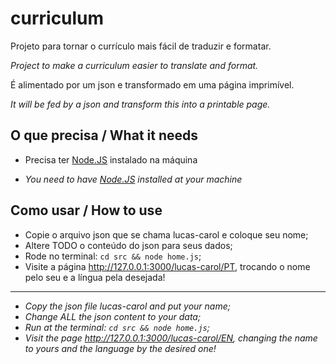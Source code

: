 # curriculum

Projeto para tornar o currículo mais fácil de traduzir e formatar.

*Project to make a curriculum easier to translate and format.*

É alimentado por um json e transformado em uma página imprimível.

*It will be fed by a json and transform this into a printable page.*

## O que precisa / What it needs

- Precisa ter [Node.JS](https://nodejs.org/pt-br/) instalado na máquina

- *You need to have [Node.JS](https://nodejs.org/en/) installed at your machine*

## Como usar / How to use

- Copie o arquivo json que se chama lucas-carol e coloque seu nome;
- Altere TODO o conteúdo do json para seus dados;
- Rode no terminal: `cd src && node home.js`;
- Visite a página http://127.0.0.1:3000/lucas-carol/PT, trocando o nome pelo seu e a língua pela desejada!

-----

- *Copy the json file lucas-carol and put your name;*
- *Change ALL the json content to your data;*
- *Run at the terminal: `cd src && node home.js`;*
- *Visit the page http://127.0.0.1:3000/lucas-carol/EN, changing the name to yours and the language by the desired one!*
